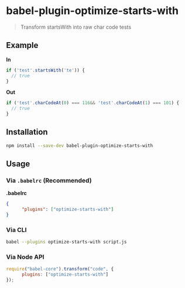 # babel-plugin-optimize-starts-with

> Transform startsWith into raw char code tests

## Example

**In**

```js
if ('test'.startsWith('te')) {
  // true
}
```

**Out**

```js
if ('test'.charCodeAt(0) === 116&& 'test'.charCodeAt(1) === 101) {
  // true
}
```

## Installation

```sh
npm install --save-dev babel-plugin-optimize-starts-with
```

## Usage

### Via `.babelrc` (Recommended)

**.babelrc**

```json
{
      "plugins": ["optimize-starts-with"]
}
```

### Via CLI

```sh
babel --plugins optimize-starts-with script.js
```

### Via Node API

```javascript
require("babel-core").transform("code", {
      plugins: ["optimize-starts-with"]
});
```
